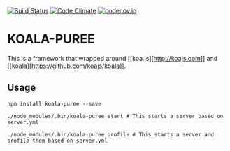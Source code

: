 [![Build Status](https://travis-ci.org/csballz/koala-puree.svg?branch=development)](https://travis-ci.org/csballz/koala-puree)
[![Code Climate](https://codeclimate.com/github/csballz/koala-puree/badges/gpa.svg)](https://codeclimate.com/github/csballz/koala-puree)
[![codecov.io](https://codecov.io/github/csballz/koala-puree/coverage.svg?branch=development)](https://codecov.io/github/csballz/koala-puree?branch=development)
# KOALA-PUREE

This is a framework that wrapped around [[koa.js][http://koajs.com]] and [[koala][https://github.com/koajs/koala]].

## Usage

```
npm install koala-puree --save
```

```
./node_modules/.bin/koala-puree start # This starts a server based on server.yml
```

```
./node_modules/.bin/koala-puree profile # This starts a server and profile them based on server.yml
```


